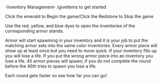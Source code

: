 -Inventory Management-
/giveitems to get started

Click the emerald to Begin the game/Click the Redstone to Stop the game

Use the red, yellow, and blue dyes to open the inventories of the corresponding armor stands.

Armor will start spawining in your inventory and it is your job to put the matching armor sets into the same color inventories. Every armor piece will show up at least once but you need to move quick.
If your inventory fills up you will lose a life.
If you put the wrong armor piece into an inventory you lose a life.
45 armor pieces will spawn, if you do not complete the round before the 46th tries to spawn you lose a life.

Each round gets faster so see how far you can go!
